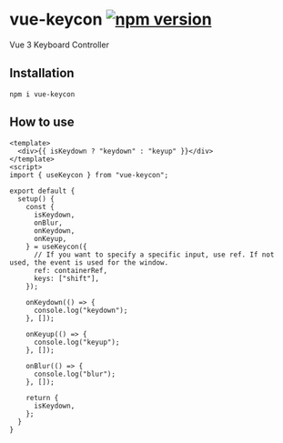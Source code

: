 # vue-keycon  [![npm version](https://badge.fury.io/js/vue-keycon.svg)](https://badge.fury.io/js/vue-keycon) 

Vue 3 Keyboard Controller

## Installation
```
npm i vue-keycon
```

## How to use

```vue
<template>
  <div>{{ isKeydown ? "keydown" : "keyup" }}</div>
</template>
<script>
import { useKeycon } from "vue-keycon";

export default {
  setup() {
    const {
      isKeydown,
      onBlur,
      onKeydown,
      onKeyup,
    } = useKeycon({
      // If you want to specify a specific input, use ref. If not used, the event is used for the window.
      ref: containerRef,
      keys: ["shift"],
    });

    onKeydown(() => {
      console.log("keydown");
    }, []);

    onKeyup(() => {
      console.log("keyup");
    }, []);

    onBlur(() => {
      console.log("blur");
    }, []);

    return {
      isKeydown,
    };
  }
}


```